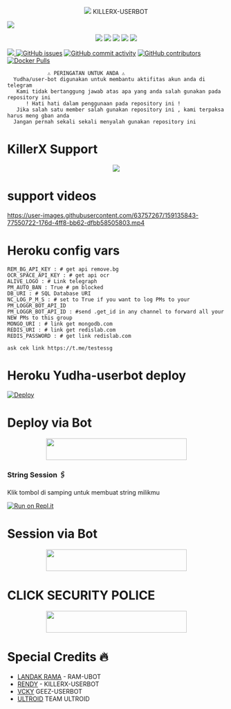 <p align="center">
<img src="https://user-images.githubusercontent.com/73097560/115834477-dbab4500-a447-11eb-908a-139a6edaec5c.gif">
  KILLERX-USERBOT
  
</p>
<p align="centar">
<img src="https://user-images.githubusercontent.com/73097560/115834477-dbab4500-a447-11eb-908a-139a6edaec5c.gif">


</p>
<p align="center">
    <a href="https://github.com/Randi356/KillerX-Userbot"> <img src="https://img.shields.io/github/repo-size/Randi356/KillerX-Userbot?color=orange&logo=github&logoColor=green&style=for-the-badge" /></a>
    <a href="https://github.com/Randi356/KillerX-Userbot/commits"> <img src="https://img.shields.io/github/last-commit/Randi356/KillerX-Userbot?color=blue&logo=github&logoColor=green&style=for-the-badge" /></a>
    <a href="https://github.com/Randi356/KillerX-Userbot/issues"> <img src="https://img.shields.io/github/issues/Randi356/KillerX-Userbot?color=blueviolet&logo=github&logoColor=green&style=for-the-badge" /></a>
    <a href="https://github.com/Randi356/KillerX-Userbot/network/members"> <img src="https://img.shields.io/github/forks/Randi356/KillerX-Userbot?color=red&logo=github&logoColor=green&style=for-the-badge" /></a>  
    <a href="https://pypi.org/project/Telethon/"> <img src="https://img.shields.io/pypi/v/telethon?color=yellow&label=telethon&logo=python&logoColor=green&style=for-the-badge" /></a>
</p>


<a href="https://t.me/pantekyks"><img src="https://img.shields.io/badge/CHANGE%20LOG-A+-blue.svg?style=for-the-badge&logo=Factor.">
[![GitHub issues](https://img.shields.io/github/issues/Randi356/KillerX-Userbot?&style=plastic&logo=github)](https://github.com/Randi356/KillerX-Userbot/issues)
[![GitHub commit activity](https://img.shields.io/github/commit-activity/m/Randi356/KillerX-Userbot?&style=plastic&logo=github)](https://github.com/Randi356/KillerX-Userbot/graphs/commit-activity)
[![GitHub contributors](https://img.shields.io/github/contributors/Randi356/KillerX-Userbot?&style=plastic&logo=github)](https://GitHub.com/Randi356/KillerX-Userbot/graphs/contributors/)
[![Docker Pulls](https://img.shields.io/docker/pulls/rendyprojects/vegeta-userbot)](https://hub.docker.com/r/rendyprojects/vegeta-userbot/tags)


```
             ⚠️ PERINGATAN UNTUK ANDA ⚠️ ️
  Yudha/user-bot digunakan untuk membantu aktifitas akun anda di telegram
   Kami tidak bertanggung jawab atas apa yang anda salah gunakan pada repository ini
      ! Hati hati dalam penggunaan pada repository ini !
   Jika salah satu member salah gunakan repository ini , kami terpaksa harus meng gban anda 
  Jangan pernah sekali sekali menyalah gunakan repository ini
```
    
# KillerX Support
<p align="center">
  <img src="https://telegra.ph/file/58538b7cb200e3f49b449.jpg">
</p>

# support videos

https://user-images.githubusercontent.com/63757267/159135843-77550722-176d-4ff8-bb62-dfbb58505803.mp4

# Heroku config vars
```
REM_BG_API_KEY : # get api remove.bg
OCR_SPACE_API_KEY : # get api ocr
ALIVE_LOGO : # Link telegraph 
PM_AUTO_BAN : True # pm blocked
DB_URI : # SQL Database URI
NC_LOG_P_M_S : # set to True if you want to log PMs to your PM_LOGGR_BOT_API_ID
PM_LOGGR_BOT_API_ID : #send .get_id in any channel to forward all your NEW PMs to this group
MONGO_URI : # link get mongodb.com
REDIS_URI : # link get redislab.com
REDIS_PASSWORD : # get link redislab.com

ask cek link https://t.me/testessg
```

# Heroku Yudha-userbot deploy 
[![Deploy](https://www.herokucdn.com/deploy/button.svg)](https://heroku.com/deploy)

  
 # Deploy via Bot
  <p align="center"><a href="https://telegram.dog/XTZ_HerokuBot?start=UmFuZGkzNTYvVmVnZXRhLVVzZXJib3QgVmVnZXRhLVVzZXJib3Q">
  <img src="https://img.shields.io/badge/Deploy%20via%20Bot-blue?style=flat&logo=heroku" width="325" height="50.100" /></a></p>
  
### String Session 🖇
Klik tombol di samping untuk membuat string milikmu

[![Run on Repl.it](https://repl.it/badge/github/STARKGANG/friday)](https://replit.com/@Randi356/Vegeta-String)

# Session via Bot
  <p align="center"><a href="https://t.me/VegetaSessionBot">
  <img src="https://img.shields.io/badge/SESSION%20VIA%20BOT-red?style=flat&logo=session" width="325" height="50.100" /></a></p>

# CLICK SECURITY POLICE
<p align="center"><a href="https://github.com/Randi356/Vegeta-Userbot/blob/Vegeta-Userbot/SECURITY.md">
  <img src="https://img.shields.io/badge/SECURITY-gray?style=flat&logo=session" width="325" height="50.100" /></a></p>

# Special Credits 🔥

*   [LANDAK RAMA](https://github.com/ramadhani892) - RAM-UBOT
*   [RENDY](https://github.com/Randi356/KillerX-Userbot) - KILLERX-USERBOT
*   [VCKY](https://t.me/vckyouubitch) GEEZ-USERBOT
*   [ULTROID](https://github.com/TeamUltroid) TEAM ULTROID




